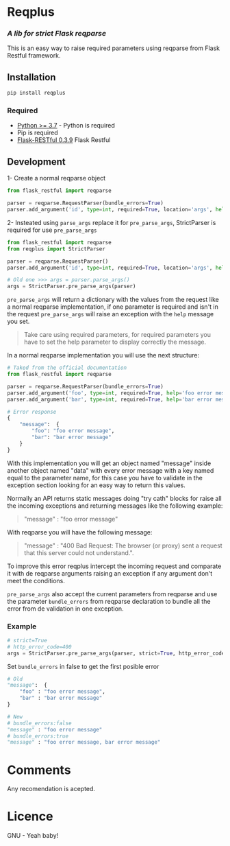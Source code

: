 # Reqplus
### _A lib for strict Flask reqparse_

This is an easy way to raise required parameters using reqparse from Flask Restful framework.

## Installation
```sh
pip install reqplus
```

### Required
- [Python >= 3.7](https://www.python.org/downloads/release/python-370/) - Python is required
- Pip is required
- [Flask-RESTful 0.3.9](https://flask-restful.readthedocs.io/en/latest/) Flask Restful

## Development

1- Create a normal reqparse object
```py
from flask_restful import reqparse

parser = reqparse.RequestParser(bundle_errors=True)
parser.add_argument('id', type=int, required=True, location='args', help='Id is required')
```

2- Insteated using `parse_args` replace it for `pre_parse_args`,
StrictParser is required for use `pre_parse_args`
```py
from flask_restful import reqparse
from reqplus import StrictParser

parser = reqparse.RequestParser()
parser.add_argument('id', type=int, required=True, location='args', help='Id is required')

# Old one >>> args = parser.parse_args()
args = StrictParser.pre_parse_args(parser)
```

`pre_parse_args` will return a dictionary with the values from the request like a normal reqparse implementation, if one parameter is required and isn't in the request `pre_parse_args` will raise an exception with the `help` message you set.

> Take care using required parameters, for required parameters you have to set the help parameter to display correctly the message.

In a normal reqparse implementation you will use the next structure:

```py
# Taked from the official documentation
from flask_restful import reqparse

parser = reqparse.RequestParser(bundle_errors=True)
parser.add_argument('foo', type=int, required=True, help='foo error message')
parser.add_argument('bar', type=int, required=True, help='bar error message')

# Error response
{
    "message":  {
        "foo": "foo error message",
        "bar": "bar error message"
    }
}
```

With this implementation you will get an object named "message" inside another object named "data" with every error message with a key named equal to the parameter name, for this case you have to validate in the exception section looking for an easy way to return this values.

Normally an API returns static messages doing "try cath" blocks for raise all the incoming exceptions and returning messages like the following example:
> "message" :  "foo error message"

With reqparse you will have the following message:
> "message" : "400 Bad Request: The browser (or proxy) sent a request that this server could not understand.".

To improve this error reqplus intercept the incoming request and comparate it with de reqparse arguments raising an exception if any argument don't meet the conditions.

`pre_parse_args` also accept the current parameters from reqparse and use the parameter `bundle_errors` from reqparse declaration to bundle all the error from de validation in one exception.

### Example

```py
# strict=True
# http_error_code=400
args = StrictParser.pre_parse_args(parser, strict=True, http_error_code=400)
```

Set `bundle_errors` in false to get the first posible error

```py
# Old
"message":  {
    "foo" : "foo error message",
    "bar" : "bar error message"
}

# New 
# bundle_errors:false
"message" : "foo error message"
# bundle_errors:true
"message" : "foo error message, bar error message"
```

# Comments
Any recomendation is acepted.

# Licence
GNU - Yeah baby!